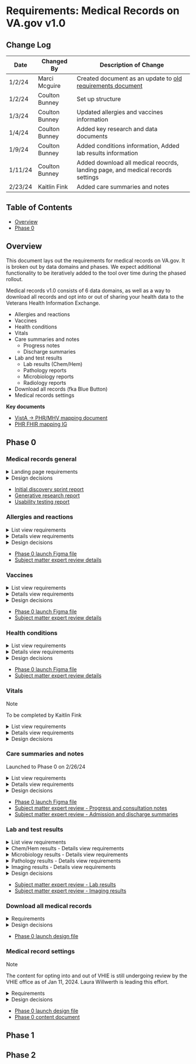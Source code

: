 # Requirements: Medical Records on VA.gov v1.0

## Change Log

| Date           | Changed By       | Description of Change |
|----------------| ---------------- | ----------------------|
| 1/2/24       | Marci Mcguire  |Created document as an update to [old requirements document](https://github.com/department-of-veterans-affairs/va.gov-team/blob/8293da406b1fd0beedd23db81823012a2415831f/products/health-care/digital-health-modernization/mhv-to-va.gov/medical-records/requirements/requirements-archive.md)    |
|1/2/24        | Coulton Bunney   | Set up structure |
|1/3/24        | Coulton Bunney   | Updated allergies and vaccines information |
|1/4/24 | Coulton Bunney | Added key research and data documents|
|1/9/24 | Coulton Bunney | Added conditions information, Added lab results information|
|1/11/24 | Coulton Bunney | Added download all medical reocrds, landing page, and medical records settings|
|2/23/24 | Kaitlin Fink | Added care summaries and notes|



## Table of Contents  

- [Overview](#overview)
- [Phase 0](#phase-0)

## Overview 

This document lays out the requirements for medical records on VA.gov. It is broken out by data domains and phases. We expect additional functionality to be iteratively added to the tool over time during the phased rollout. 

Medical records v1.0 consists of 6 data domains, as well as a way to download all records and opt into or out of sharing your health data to the Veterans Health Information Exchange. 
* Allergies and reactions
* Vaccines
* Health conditions
* Vitals
* Care summaries and notes
  * Progress notes
  * Discharge summaries
* Lab and test results
  * Lab results (Chem/Hem)
  * Pathology reports
  * Microbiology reports
  * Radiology reports
* Download all records (fka Blue Button)
* Medical records settings
 
**Key documents**
* [VistA -> PHR/MHV mapping document](https://dvagov.sharepoint.com/:x:/r/sites/HealthApartment/Shared%20Documents/Medical%20Records/data%20mapping/MHV%20Documentation/MHV_PHR_API_to_FHIR_mapping.xlsx?d=w076667839ced465ca2506582e76618fb&csf=1&web=1&e=DFvMpe)
* [PHR FHIR mapping IG](https://dvagov.sharepoint.com/:x:/r/sites/HealthApartment/Shared%20Documents/Medical%20Records/data%20mapping/MHV%20Documentation/MHV_PHR_API_to_FHIR_mapping.xlsx?d=w076667839ced465ca2506582e76618fb&csf=1&web=1&e=iL2Zld)

## Phase 0

### Medical records general

<details>
<summary>Landing page requirements</summary>

---
#### IA
URL: `/my-health/medical-records`  
Breadcrumb: No  
Back button: No

#### Content
Shipped product should reflect [Phase 0 content document](https://dvagov.sharepoint.com/:w:/r/sites/HealthApartment/Shared%20Documents/Medical%20Records/Content%20documents/Phase%200%20all%20domains%20except%20lab%20results,%20no%20blue%20button,%20no%20settings%20page.docx?d=wc94f788df7fc4279b0b49a7baa311219&csf=1&web=1&e=6Iwfdn&nav=eyJoIjoiMTc4NzA2MTAwOSJ9).

#### Functionality
* Provide a link to each of the subsections of medical records

---

</details>

<details>
<summary>Design decisions</summary>

| Decision | Reasoning |
|-----------------------------------------------------------------------------------------------|-----------------| 
| The product will have a left navigation bar |  The introduction of a second domain necessitates secondary navigation  |
| There will be three primary pages: A landing page, a list of entries, details about each entry |       |
| We will initially launch the product with only one domain, allergies. |     |
| The landing page will be at the URL …/my-health/medical-records/ | | 
| The landing page will list all available domains, give a short descriptive blurb about each, and provide a link to the list view for each | We had considered retiring this page post phase 0, but research showed that is is quite useful to help Veterans understand where to find their informaiton. It should not be removed.  |
| Any printed or downloaded page will include two patient identifiers - name and date of birth |    |
| For Phase 0, we will only make downloads available as PDF. Downloading a TXT version will be a fast follow once all domains are in Phase 0. | Given the web version is fully 508 compliant, it will be the view that we recommend for all users to primarily access, including those who would need a TXT download rather than a PDF download  |\
| A user will be presented information on the consequences of downloading on a public computer |Many users may download their information on a public computer, and therefore, they should understand the PHI implications of this action.|
| Health summary, aka CCD, will not be included in the first version of medical records on VA.gov | Research showed that there was a lot of confusion between Blue Button and the Health Summary. There is also signficant overlap between the two documetnation outputs - essentially, Health summary is just a Blue Button report limited to the past 180 days (this needs fact checked) put into the CCD format. To simplify, we received approval from Bresha Lipscomb on March 28, 2023 to not include the ability to download the CCD health summary on the first version of MR on VA.gov. Before health summary is incorporated into MHV, it should be clearly called a continuity of care document, and it should be clearly outlined how and when to use this document compared to downloading all records. This should be considered before moving to Phase 4.| 

</details>

* [Initial discovery sprint report](https://github.com/department-of-veterans-affairs/va.gov-team/blob/master/products/health-care/digital-health-modernization/mhv-to-va.gov/medical-records/research/2022-09-informational-interviews/research-findings.md)
* [Generative research report](https://github.com/department-of-veterans-affairs/va.gov-team/blob/master/products/health-care/digital-health-modernization/mhv-to-va.gov/medical-records/research/2022-10_Generative-research/2022-11-medical-records-readout.md)
* [Usability testing report](https://github.com/department-of-veterans-affairs/va.gov-team/blob/master/products/health-care/digital-health-modernization/mhv-to-va.gov/medical-records/research/2023-05-usability-testing-round-1/research-findings.md)

### Allergies and reactions 
<details>
<summary>List view requirements</summary>

---
#### IA
URL: `/my-health/medical-records/allergies`  
Breadcrumb: No  
Back button: Yes, `< Back to medical records`

#### Content
Shipped product should reflect [Phase 0 content document](https://dvagov.sharepoint.com/:w:/r/sites/HealthApartment/Shared%20Documents/Medical%20Records/Content%20documents/Phase%200%20all%20domains%20except%20lab%20results,%20no%20blue%20button,%20no%20settings%20page.docx?d=wc94f788df7fc4279b0b49a7baa311219&csf=1&web=1&e=6Iwfdn&nav=eyJoIjoiMTc4NzA2MTAwOSJ9).

* H1 for this page should be `Allergies and reactions`
* Intro text at top of page that explains what you will find in this section of the medical record
* Intro text that informs a patient what to do if their information is incorrect
* Additional info that explains information about printing and downloading allergies information
* For each allergy in list, include the following information
  * Allergy or reaction name
  * Date entered into the record

#### Functionality
* List should be paginated, with 10 allergies per page
* For each allergy, a user should be able to click on the first line of the card (Allergy name) to view detailed information about that allergy
* Ability to download a full list of allergies as a PDF
   * PDF should include detailed information about each allergy
* Ability to print all allergies
   * Print out should include detailed information about each allergy
---
</details>

<details>
<summary>Details view requirements</summary>
 
---
 
#### IA
URL: `/my-health/medical-records/allergies/allergy_id`  
Breadcrumb: No  
Back button: Yes, `< Back to allergies`

#### Content
Shipped product should reflect [Phase 0 content document](https://dvagov.sharepoint.com/:w:/r/sites/HealthApartment/Shared%20Documents/Medical%20Records/Content%20documents/Phase%200%20all%20domains%20except%20lab%20results,%20no%20blue%20button,%20no%20settings%20page.docx?d=wc94f788df7fc4279b0b49a7baa311219&csf=1&web=1&e=1WrhZc&nav=eyJoIjoiMjY5MDA1OTg2In0%3D).

* H1 for this page should be name of the allergy or reaction
* For each allergy, include the following information
  * Allergy or reaction name
  * Date entered into the record
  * Signs and symptoms (previously called Reaction)
  * Type of allergy
  * Location that the allergy was entered into the record
  * Whether the allergy is observed or historical
  * Notes entered by the provider

#### Functionality
* Ability to download details of current allergy as a PDF
* Ability to print the currently in view details of allergy
 
 ---
</details>

<details>
<summary>Design decisions</summary>

| Decision | Reasoning |
|-----------------------------------------------------------------------------------------------|-----------------| 
| The Allergies domain name was updated to Allergies and reactions. | This was a recommendation based on SME feedback. Allergies and reactions captures the full breadth of the data entered into this section of information. Reactions refers to information such as an adverse drug reaction. |
| The list view will present each allergy in a card format. That card will include both the allergy logged and the date it was entered into the EHR by a provider. | Allergies may not be deduplicated across VistA sites. In order to make sure each card in the list view is unique and therefore accessible, we must include a second identifier. We chose date entered as that second identifier.    |
| The field formerly called reaction was updated to be called Signs and symptoms. | This was based on feedback from SMEs. Signs and symptoms is the terminology for this field used in the After Visit Summary. It also differentiates this field from the title of this entire section - Allergies and reactions |
| We will not include a link to send a SM if allergies info is incorrect. Instead, we will just tell a patient to inform their provider at their next appointment. | Based on feedback from Dr. Josephs, updating allergies information can wait until a patient's next appointment. This is also thought to decrease unecessary SMs.|
</details>

* [Phase 0 launch Figma file](https://www.figma.com/file/mGZRdLypKGaFsHo5xp2kaZ/Medical-Records?type=design&node-id=65-17315&mode=design&t=jZJVIL5EphhcLSCf-0)
* [Subject matter expert review details](https://dvagov.sharepoint.com/:w:/r/sites/HealthApartment/Shared%20Documents/Medical%20Records/SME%20Reviews/Primary%20care/Primary%20Care%20Information%20on%20VA.gov.docx?d=w36e12bce2ee347eead9d9bd109f32a5d&csf=1&web=1&e=nPAS0M&nav=eyJoIjoiMjExMTI5NTc3MiJ9)
  
### Vaccines

<details>
<summary>List view requirements</summary>
 
---

#### IA
URL: `/my-health/medical-records/vaccines`  
Breadcrumb: No  
Back button: Yes, `< Back to medical records`

#### Content
Shipped product should reflect [Phase 0 content document](https://dvagov.sharepoint.com/:w:/r/sites/HealthApartment/Shared%20Documents/Medical%20Records/Content%20documents/Phase%200%20all%20domains%20except%20lab%20results,%20no%20blue%20button,%20no%20settings%20page.docx?d=wc94f788df7fc4279b0b49a7baa311219&csf=1&web=1&e=oF9m6d&nav=eyJoIjoiMjk4MzYxNTUyIn0%3D).

* H1 for this page should be `Vaccines`
* Intro text at top of page that explains what you will find in this section of the medical record
* Intro text that informs a patient that reactions to vaccines can be found in the allergies section
* Additional info that explains what to know about printing and downloading vaccines information
* For each vaccine in list, include the following information
  * Vaccine name
  * Date patient received the vaccine

#### Functionality
* List should be paginated, with 10 vaccines per page
* For each vaccine, a user should be able to click on the first line of the card (vaccine name) to view detailed information about that vaccine
* Ability to download a full list of vaccines as a PDF
   * PDF should include detailed information about each vaccine
* Ability to print all vaccines
   * Print out should include detailed information about each vaccine
---
</details>

<details>
<summary>Details view requirements</summary>
 
---

 
#### IA
URL: `/my-health/medical-records/vaccines/vaccine_id`  
Breadcrumb: No  
Back button: Yes, `< Back to vaccines`

#### Content
Shipped product should reflect [Phase 0 content document](https://dvagov.sharepoint.com/:w:/r/sites/HealthApartment/Shared%20Documents/Medical%20Records/Content%20documents/Phase%200%20all%20domains%20except%20lab%20results,%20no%20blue%20button,%20no%20settings%20page.docx?d=wc94f788df7fc4279b0b49a7baa311219&csf=1&web=1&e=21aUvp&nav=eyJoIjoiMjEyMzk5MzE5NyJ9).

* H1 for this page should be name of the vaccine
* For each vaccine, include the following information
  * Vaccine name
  * Date patient received vaccine
  * Location patient received vaccine
  * Notes entered by the provider

#### Functionality
* Ability to download details of current vaccine as a PDF
* Ability to print the currently in view details of vaccine
 

---
</details>

<details>
<summary>Design decisions</summary>
  
| Decision | Reasoning |
|-----------------------------------------------------------------------------------------------|-----------------| 
| The field for reactions will not be displayed as part of the vaccine data in production.                                  | After significant research and review of data, it was determined that CPRS 32b, which removed the reaction field from vaccines, was released Sep 29, 2022 and all sites (except those on Cerner) should have installed it by Dec 16, 2022.  This change made recording reactions as part of the vaccines record obsolete, and as a result, Dr. Josephs recommended that we not display it.  
| The domain name was will be Vaccines, not Immunizations| This was approved by SMEs. Vaccines is more recongizable and plain language than immunizations. |
| The vaccines list view will incldue a link to allergies. | Based on SME input, reactions and allergies to vaccines are typically documented in the allergies list.|
| The list view will present each vaccine in a card format. That card will include both the vaccine logged and the date it was received as entered into the EHR by a provider. | A user may get the same vaccine yearly, and therefore we need a second identifier to differenitate. Given a user cannot receive the same vaccine on the same day, date received fits the bill. |
| The following data can be shown to users once verified by KBS and if they are available. They do not need to be included at launch into phase 0: Vaccine series information, Manufacturer, Site (such as left arm), Vaccine status (such as completed) and Lot number. | These are important pieces of data for patients, but have not been shown in MHV in the past. Therefore, we must first verify their accuracy with KBS.|
| The following field should not be shown to users: CPT code, who administered the code | After discussion, the SMEs determined they were not needed for patient view and may cause confusion. A user would still be able to get this information by asking their provider directly or submitting a full records request.|
</details>

* [Phase 0 launch Figma file](https://www.figma.com/file/mGZRdLypKGaFsHo5xp2kaZ/Medical-Records?type=design&node-id=65-17315&mode=design&t=jZJVIL5EphhcLSCf-0)
* [Subject matter expert review details](https://dvagov.sharepoint.com/:w:/r/sites/HealthApartment/Shared%20Documents/Medical%20Records/SME%20Reviews/Primary%20care/Primary%20Care%20Information%20on%20VA.gov.docx?d=w36e12bce2ee347eead9d9bd109f32a5d&csf=1&web=1&e=okyHLO&nav=eyJoIjoiMTEyNDQyMDU5MSJ9)

### Health conditions

<details>
<summary>List view requirements</summary>

---

#### IA
URL: `/my-health/medical-records/conditions`  
Breadcrumb: No  
Back button: Yes, `< Back to medical records`

#### Content
Shipped product should reflect [Phase 0 content document](https://dvagov.sharepoint.com/:w:/r/sites/HealthApartment/Shared%20Documents/Medical%20Records/Content%20documents/Phase%200%20all%20domains%20except%20lab%20results,%20no%20blue%20button,%20no%20settings%20page.docx?d=wc94f788df7fc4279b0b49a7baa311219&csf=1&web=1&e=pYhfj6&nav=eyJoIjoiMTgwNjM2MTY5MiJ9).

* H1 for this page should be `Health conditions`
* Intro text at top of page that explains what you will find in this section of the medical record, including 36 hour hold
* Additional info that explains what to know about printing and downloading health conditions information
* For each health condition in list, include the following information
  * Condition name
  * Date entered into the record

#### Functionality
* List should be paginated, with 10 health conditions per page
* For each condition, a user should be able to click on the first line of the card (condition name) to view detailed information about that condition
* Ability to download a full list of conditions as a PDF
   * PDF should include detailed information about each conditions
* Ability to print all conditions
   * Print out should include detailed information about each condition
---

</details>

<details>
<summary>Details view requirements</summary>
 
---
#### IA
URL: `/my-health/medical-records/conditions/condition_id`  
Breadcrumb: No  
Back button: Yes, `< Back to conditions`

#### Content
Shipped product should reflect [Phase 0 content document](https://dvagov.sharepoint.com/:w:/r/sites/HealthApartment/Shared%20Documents/Medical%20Records/Content%20documents/Phase%200%20all%20domains%20except%20lab%20results,%20no%20blue%20button,%20no%20settings%20page.docx?d=wc94f788df7fc4279b0b49a7baa311219&csf=1&web=1&e=OKyEnB&nav=eyJoIjoiNDIzNzY4MTE0In0%3D).

* H1 for this page should be name of the condition
* For each condition, include the following information
  * Condition name
  * Date condition entered into record
  * Provider who entered condition into record
  * Location where condition entered into record
  * Comments entered by the provider

#### Functionality
* Ability to download details of current condition as a PDF
* Ability to print the currently in view details of condition
 
---
</details>

<details>
<summary>Design decisions</summary>
</br>
  
| Decision | Reasoning |
|-----------------------------------------------------------------------------------------------|-----------------|
|We will call this section of the record health conditions. |This section has been referred to as problem list in the past, but framing as problems is thought to be negative and also not incredibly plain language, as many things could be considered problems, but not all of them are actually health issues that would be logged|
|We will only show health conditions that have a status of Active. | Health conditions have not always been logged by providers in a consistent manner. Some providers have used health conditions to keep track of possible issues a patient is facing, but are not confirmed. These have been deemed inactive. Seeing these in the list as inactive gives the impression that a patient may have once had this issue when they never did - it was just suspected. Therefore, including inactive could be confusing. Therefore, just like MHV classic, we will only ever show active conditions.|
|In the list view, each card will show enough information about a health condition to consider that entry unique. We believe name and date entered suffices. | Health conditions may not be deduplicated across VistA sites. Therefore, just name may not be unique.|
|The following fields will not be shown to users: Clinical status, Date and time condition started, ICD type + code, Verification Status, Date and time condition abated | SMEs gave input that these fields are not necessary to show to patients and may not be reliable.|
|The following fields will not be shown to users at first, but may be if verified: Verification Status| SMEs gave input that this field may be helpful, but since it is not shown in MHV today, needs to be verified.|

</details>

* [Phase 0 launch Figma file](https://www.figma.com/file/mGZRdLypKGaFsHo5xp2kaZ/Medical-Records?type=design&node-id=65-17315&mode=design&t=jZJVIL5EphhcLSCf-0)
* [Subject matter expert review details](https://dvagov.sharepoint.com/:w:/r/sites/HealthApartment/Shared%20Documents/Medical%20Records/SME%20Reviews/Primary%20care/Primary%20Care%20Information%20on%20VA.gov.docx?d=w36e12bce2ee347eead9d9bd109f32a5d&csf=1&web=1&e=F548Gc&nav=eyJoIjoiODE5OTM2Njc4In0)


### Vitals

> [!NOTE]
> To be completed by Kaitlin Fink

<details>
<summary>List view requirements</summary>
 
---
#### IA

#### Content

#### Functionality
---
</details>

<details>
<summary>Details view requirements</summary>
 
---
#### IA

#### Content

#### Functionality
---
</details>

<details>
<summary>Design decisions</summary>
</br>
  
| Decision | Reasoning |
|-----------------------------------------------------------------------------------------------|-----------------|
| | |
</details>

### Care summaries and notes
Launched to Phase 0 on 2/26/24

<details>
<summary>List view requirements</summary>
  
---
#### IA
URL: `/my-health/medical-records/summaries-and-notes`  
Breadcrumb: No  
Back button: Yes, `< Back to medical records`

#### Content
Shipped product should reflect [Phase 0 content document](https://dvagov.sharepoint.com/:w:/r/sites/HealthApartment/Shared%20Documents/Medical%20Records/Content%20documents/Phase%200%20all%20domains%20except%20lab%20results,%20no%20blue%20button,%20no%20settings%20page.docx?d=wc94f788df7fc4279b0b49a7baa311219&csf=1&web=1&e=pYhfj6&nav=eyJoIjoiMTgwNjM2MTY5MiJ9).

* H1 for this page should be `Care summaries and notes`
* Intro text at top of page that explains what you will find in this section of the medical record, including 36 hour hold
* For each progress note and consultation note in list, include the following information
  * Note name
  * Date entered into the record
  * Location name
  * Signed by
* For each admission and discharge summaries in list, include the following information
  * Note name
  * Admitted on date
  * Location name
  * Discharged by

#### Functionality
---
* List should be paginated, with 10 notes per page in reverse chronological order
* For each note, a user should be able to click on the first line of the card (note name) to view complete note
 ---

</details>

<details>
<summary>Details view requirements</summary>

#### IA
URL: `/my-health/medical-records/summaries-and-notes/note_id`  
Breadcrumb: No  
Back button: Yes, `< Back to Care summaries and notes`

#### Content
Shipped product should reflect [Phase 0 content document](https://dvagov.sharepoint.com/:w:/r/sites/HealthApartment/Shared%20Documents/Medical%20Records/Content%20documents/Phase%200%20all%20domains%20except%20lab%20results,%20no%20blue%20button,%20no%20settings%20page.docx?d=wc94f788df7fc4279b0b49a7baa311219&csf=1&web=1&e=OKyEnB&nav=eyJoIjoiNDIzNzY4MTE0In0%3D).
* Progress and consult notes 
 * H1 for this page should be note name
 * Below should include entered on date 
 * H2 should be details including the following
   * Location
   * Signed by
   * Cosigned by
   * Date signed
 * H2 for note with unstrutured note data below
* Admission and discharge summaries notes
 * H1 for this page should be note name
 * Below should include admission date and details about the summary of this page
 * H2 should be details including the following
   * Location
   * Discharged date 
   * Discharged by
 * H2 for summary with unstrutured note data below

#### Functionality
* Ability to download currently in view details of note as a PDF or TXT
* Ability to print the currently in view details of note
---
</details>

<details>
<summary>Design decisions</summary>
</br>

| Decision | Reasoning |
|-----------------------------------------------------------------------------------------------|-----------------|
|We will call this section of the record care summaries and notes. |This section has been referred to as VA Admission and Discharges and VA Notes in Blue Button download on MHV.  This section will include progress notes, admission and discharge summaries and consultation notes. In the future if other note types are determined valuable we will reevalutate if they should be included here.|
|Notes and admission and discharge summaries can have multiple addenda. Addenda will be presented as part of the original note to which they were added.|We discussed addenda with the SMEs and agreed that they should be treated as they are today in MHV.  When a provider writes an addendum today they are related to the context of the note. The unstructured text of the original progress note includes an alert at the top that says, “This note has addenda” and then the addendum is added to the note.|
|The following fields will not be shown to users at first on notes, but may be if verified: Status| SMEs gave input that this field may be helpful, if this includes additional values besides completed. But if completed is the only status then it will not be valuable.|
|The following fields will not be shown to users at first on admission and discharge summaries, but may be if verified: Date signed, Status, Attending physcian | SMEs gave input that status may be helpful, if this includes additional values besides completed. But if completed is the only status then it will not be valuable. Attending physcian will replace “person who discharged the patient” if available, if not we will keep as is.|

</details>

* [Phase 0 launch Figma file](https://www.figma.com/file/mGZRdLypKGaFsHo5xp2kaZ/Medical-Records?type=design&node-id=65-17315&mode=design&t=jZJVIL5EphhcLSCf-0)
* [Subject matter expert review - Progress and consultation notes](https://dvagov.sharepoint.com/:w:/r/sites/HealthApartment/Shared%20Documents/Medical%20Records/SME%20Reviews/Primary%20care/Primary%20Care%20Information%20on%20VA.gov.docx?d=w36e12bce2ee347eead9d9bd109f32a5d&csf=1&web=1&e=0oCrbC&nav=eyJoIjoiMTAzNzUwNzk3NSJ9)
* [Subject matter expert review - Admission and discharge summaries](https://dvagov.sharepoint.com/:w:/r/sites/HealthApartment/Shared%20Documents/Medical%20Records/SME%20Reviews/Primary%20care/Primary%20Care%20Information%20on%20VA.gov.docx?d=w36e12bce2ee347eead9d9bd109f32a5d&csf=1&web=1&e=JmbRri&nav=eyJoIjoiNTY4MDE0NDc0In0%3D)


### Lab and test results


<details>
<summary>List view requirements</summary>
 
---
#### IA
URL: `/my-health/medical-records/labs-and-tests`  
Breadcrumb: No  
Back button: Yes, `< Back to medical records`

#### Content

> **NOTE**
> Content document not yet available. When available, update the content in this section. Content document should be considered a source of truth for content, not this requirement document.

* H1 for this page should be `Lab and test results`
* Intro text at top of page that explains what you will find in this section of the medical record, including 36 hour hold on lab results and 14 day delay for pathology results (pathology results simply take longer to come back)
* Additional info that explains what to know about printing and downloading lab and test information
* For each result in list, include the following information
  * Test name
     *  If specific test name not available, use test category such as Microbiology
  * Date
     * Chem/Hem, Microbiology, Pathology: Date specimen was collected
     * Imaging: Date imaging test was performed
  * Test category
     * Chemistry and hematology
     * Pathology (if not used as test name)
     * Microbiology (if not used as test name)
     * X-ray and imaging results (Radiology)
  * Provider who ordered the lab or test

#### Functionality
* List should be paginated, with 10 results per page
* For each result, a user should be able to click on the first line of the card (result name) to view detailed information about that result

---
</details>

<details>
<summary>Chem/Hem results - Details view requirements</summary>
 
---
#### IA
URL: `/my-health/medical-records/labs-and-tests/result_id`  
Breadcrumb: No  
Back button: Yes, `< Back to lab and test results`

#### Content
> **NOTE**  
>  Content document not yet available. When available, update the content in this section. Content document should be considered a source of truth for content, not this requirement document.

> **NOTE:** These results may consist of two parts. 
> 1. Each lab test has “top-level” information that describes the metadata for the test. These are called Cosmic (VistA) or Orderable (OH) tests.
> 1. Each Cosmic or Orderable test can have one or more structured results, called atomic tests (VistA) or discrete task assays (OH).

* H1 for this page should be the name of the orderable or cosmic test.
* At the Cosmic/Orderable level, include the following information
   * Name of test _(used as H1)_
   * Type of test - Chemistry and hematology
   * Date and time that the specimen for this test was collected
   * The location at which the specimen was collected
   * The provider who ordered the test
   * The location of the provider who ordered the test
   * Site or sample tested
   * Comments entered by the lab
* Information about understanding your results, presented within an additional info component
* At the Atomic/Discrete level, include the following information for each result, presented in a card
   * Test name
   * Result measurement
   * Units - _include as part of result measurement_
   * Flag - _include as part of result measurement_
   * Reference range
   * Status
   * Performing lab location - where the sample was tested/evaluated

#### Functionality
* Ability to download details of current result as a PDF
* Ability to print the currently in view details of results
---
</details>

<details>
<summary>Microbiology results - Details view requirements</summary>
 
---
#### IA
URL: `/my-health/medical-records/labs-and-tests/result_id`  
Breadcrumb: No  
Back button: Yes, `< Back to lab and test results`

#### Content
> **NOTE**  
>  Content document not yet available. When available, update the content in this section. Content document should be considered a source of truth for content, not this requirement document.

* H1 for this page should be the name of the microbiology lab test that was run. If name not available, use type of test.
* For each microbiology result, include the following information
   * Name of test _(used as H1)_
   * Type of test - e.g. Surgical pathology _(backup for H1)_
   * Date and time that the specimen for this test was collected
   * The location at which the specimen was collected
   * The provider who ordered the test
   * The location of the provider who ordered the test
   * Site or sample tested
   * Collection sample - e.g. swab
   * Performing lab location - where the sample was tested/evaluated
   * Date and time that the sample evaluation was completed
   * The actual resulting microbiology report - presented in monospaced font to preserve spacing
   * Information about understanding your results, presented within an additional info component


#### Functionality
* Ability to download details of current result as a PDF
* Ability to print the currently in view details of results
---
</details>

<details>
<summary>Pathology results - Details view requirements</summary>
 
---
#### IA
URL: `/my-health/medical-records/labs-and-tests/result_id`  
Breadcrumb: No  
Back button: Yes, `< Back to lab and test results`

#### Content
> **NOTE**  
>  Content document not yet available. When available, update the content in this section. Content document should be considered a source of truth for content, not this requirement document.
> 
> In MHV classic, there is significantly less structured data available for pathology reports. For example, ordering provider and location are not available. As work is done on this category, exploration should be done to understand whether we can get the same set of standardized data fields as chem/hem result and if so, take them to SMEs for approval to include. 

* H1 for this page should be the name of the pathology lab test that was run. If name not available, use type of test.
* For each pathology result, include the following information
   * Name of test _(used as H1)_
   * Type of test - e.g. Surgical pathology _(backup for H1)_
   * Date and time that the specimen for this test was collected
   * Performing lab location - where the sample was tested/evaluated
   * Date and time that the sample evaluation was completed
   * The actual resulting pathology report - presented in monospaced font to preserve spacing
   * Information about understanding your results, presented within an additional info component


#### Functionality
* Ability to download details of current result as a PDF
* Ability to print the currently in view details of results
---
</details>

<details>
<summary>Imaging results - Details view requirements</summary>
 
---
#### IA
URL: `/my-health/medical-records/labs-and-tests/result_id`  
Breadcrumb: No  
Back button: Yes, `< Back to lab and test results`

#### Content
> **NOTE**  
>  Content document not yet available. When available, update the content in this section. Content document should be considered a source of truth for content, not this requirement document.

* H1 for this page should be the name of the imaging test that was run. If name not available, use type of test.
* For each imaging result, include the following information
   * Name of test _(used as H1)_
   * Type of test - e.g. X-Ray _(backup for H1)_
   * Date and time of the imaging procedure
   * Performing location - where the images were taken
   * Ordering/requesting provider
   * Reason for study
   * Clinical history
   * Radiologist who performed study
   * The actual resulting imaging report - presented in monospaced font to preserve spacing

#### Functionality
* Ability to download details of current result as a PDF
* Ability to print the currently in view details of results
* Link to MHV Classic to view associated radiology images

---
</details>

<details>
<summary>Design decisions</summary>
</br>
  
| Decision | Reasoning |
|-----------------------------------------------------------------------------------------------|-----------------|
|We will combine imaging and lab results into one section. |In [early tree testing studies](https://github.com/department-of-veterans-affairs/va.gov-team/blob/master/products/health-care/digital-health-modernization/mhv-to-va.gov/overall-content-IA/2023-01-my-health-ia-tree-test/my-health-tree-test-findings.md#details-of-findings), combining these categories worked well.|
|In the list view, each card will show enough information about a lab result to consider that entry unique. We believe name and date speciment collected suffice.| The same lab or imaging test may be run multiple times.|
|The following imaging results fields will not be shown to users: ordering location | SMEs felt that the ordering location was not important data and could create confusion alongside performing location.|
|Lab and test result reports should be shown in monospaced fonts.| SMEs informed us that reports are written up in lab systems in monospaced fonts, and spacing is an important consideration. Therefore, that spacing should be retained when presenting to patients.|
|For phase 0, we do not need to show radiology images.|Radiology images are stored differently from other medical records data and can be quite large in size. This work is requires separate work than making the other MR data available. Due to the heavier lift, as well as the notion that images are less useful for patients than the report, Dr. J mentioned in PI 10 that this work to move over to VA.gov could be deprioritzed, though needs to be done eventually before Phase 4.|
</details>

* [Subject matter expert review - Lab results](https://dvagov.sharepoint.com/:w:/r/sites/HealthApartment/Shared%20Documents/Medical%20Records/SME%20Reviews/Lab%20results/Lab%20results%20information%20on%20VA.gov.docx?d=wfedc587c450b4d79afeda296ac1cc29a&csf=1&web=1&e=PwDTCE)
* [Subject matter expert review - Imaging results](https://dvagov.sharepoint.com/:w:/r/sites/HealthApartment/Shared%20Documents/Medical%20Records/SME%20Reviews/Imaging%20results/Imaging%20results%20information%20on%20VA.gov.docx?d=w0887da3bbedb4994b48d7f90c9d93461&csf=1&web=1&e=e2JHoM)

### Download all medical records
<details>
<summary>Requirements</summary>

---
#### IA
URL: `/my-health/medical-records/download-all`  
Breadcrumb: No  
Back button: Yes, `< Back to medical records`

#### Content
> **NOTE**  
>  Content document not yet available. When available, update the content in this section. Content document should be considered a source of truth for content, not this requirement document.

* H1 for this page should be Download all medical records
* Intro text at top of page that this is where a user can download all medical record information avialble on MHV on VA.gov in one place. It should also reference that the way this is done is by using VA Blue Button. 
* Content should explain
 * Exactly what you is part of the download
 * What do know before downloading, including how to protect your PHI
 * What to do if you can't find all of your record

#### Functionality 
* Ability to download all records available on MHV as a single PDF
* Ability to download all records available on MHV as a single text file

---
</details>

<details>
<summary>Design decisions</summary>
</br>
  
| Decision | Reasoning |
|-----------------------------------------------------------------------------------------------|-----------------|
|This section will be called Download all medical records, not Blue Button|Research showed that very few popeople recongize and understand exactly what Blue Button is. Therefore, we wanted to make it clear what this part of the application allows you to do. Instead of making Blue Button the H1, refer to Blue Button as the mechanism by which you can download all records. This allows us to clarify for Veterans while also connecting to MHV classic terminology. We also did research, and there are no requirements for using the Blue Button branding other than making sure it is labeled as registered, and it should be a way to download medical data. |
|At first, only allow for full record downloads.|Classic MHV allows users to select categories and time frames as parameters for downloading your data. To download a specifc category of data, a user should navigate to that section of MHV on VA.gov. THerefore, category selection doesn't make much sense in this new app. However, time frame does, but to limit scope, and because downloading all is required in all versions of the tool, we decided to start there. Consider adding time frame selection in future versions of the app.|
</details>

* [Phase 0 launch design file](https://www.figma.com/file/mGZRdLypKGaFsHo5xp2kaZ/Medical-Records?type=design&node-id=65-17315&mode=design&t=jZJVIL5EphhcLSCf-0)

### Medical record settings
> [!NOTE]
> The content for opting into and out of VHIE is still undergoing review by the VHIE office as of Jan 11, 2024. Laura Willwerth is leading this effort. 

<details>
<summary>Requirements</summary>

---
#### IA
URL: `/my-health/medical-records/settings`  
Breadcrumb: No  
Back button: Yes, `< Back to medical records`

#### Content
Shipped product should reflect [Phase 0 content document](https://dvagov.sharepoint.com/:w:/r/sites/HealthApartment/Shared%20Documents/Medical%20Records/Content%20documents/MR%20sharing%20settings%20content%20(VHIE).docx?d=wac25c016d3b24e649e0c607ff8cc33f9&csf=1&web=1&e=nfXSFv).

* H1 for this page should be Medical record settings
* Intro text at top of page that explains what a user can do on this page - opt into and out of medical record sharing, and also link to notification settings
* There should be two sections
 * Manage your electronic sharing settings
  * Content that explains what it means to share your electronic medical record
  * Content that explains what you will be opting into sharing
  * Your current setting
 * Manage your notification settings
   * Content that explains what settings are
   * Content that directs you to the VA Profile to update settings

#### Functionality 
* Ability to opt into or out of sharing with VHIE
* Link to VA profile to update notification settings

---
</details>

<details>
<summary>Design decisions</summary>
</br>
  
| Decision | Reasoning |
|-----------------------------------------------------------------------------------------------|-----------------|
|Medical records settings will be its own page and will primarily be about opting into and out of VHIE|There was a lot of struggle for where to locate this VHIE functionality. There was an attempt to pair it with downloading medical records, but that proved confusing for both IA reasons (what do you call the combined things in a nav option) and even once navigated to, it was unclear why these two things were bundled. Additonally, research showed that callign this page something like "Share your medical records" did not afford nor align with the actual actions taken. Therefore, we landed on settings as the best option.|

</details>

* [Phase 0 launch design file](https://www.figma.com/file/mGZRdLypKGaFsHo5xp2kaZ/Medical-Records?type=design&node-id=65-17315&mode=design&t=jZJVIL5EphhcLSCf-0)
* [Phase 0 content document](https://dvagov.sharepoint.com/:w:/r/sites/HealthApartment/Shared%20Documents/Medical%20Records/Content%20documents/MR%20sharing%20settings%20content%20(VHIE).docx?d=wac25c016d3b24e649e0c607ff8cc33f9&csf=1&web=1&e=nfXSFv)


## Phase 1

## Phase 2


